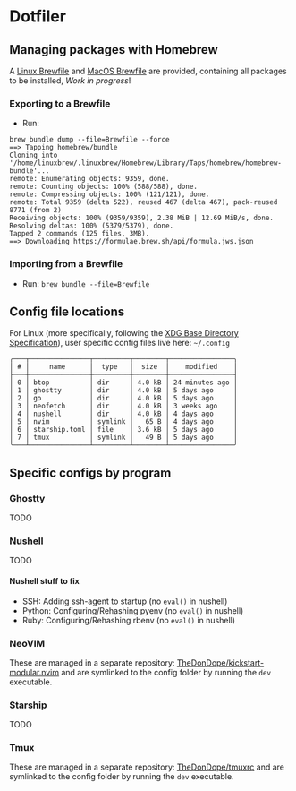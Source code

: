 # Dotfiler

## Managing packages with Homebrew

A [Linux Brewfile](./xdg-home/Brewfile) and [MacOS Brewfile](./macos-home/Brewfile) are provided, containing all packages to be installed, *Work in progress*!

### Exporting to a Brewfile

- Run:

```shell
brew bundle dump --file=Brewfile --force
==> Tapping homebrew/bundle
Cloning into '/home/linuxbrew/.linuxbrew/Homebrew/Library/Taps/homebrew/homebrew-bundle'...
remote: Enumerating objects: 9359, done.
remote: Counting objects: 100% (588/588), done.
remote: Compressing objects: 100% (121/121), done.
remote: Total 9359 (delta 522), reused 467 (delta 467), pack-reused 8771 (from 2)
Receiving objects: 100% (9359/9359), 2.38 MiB | 12.69 MiB/s, done.
Resolving deltas: 100% (5379/5379), done.
Tapped 2 commands (125 files, 3MB).
==> Downloading https://formulae.brew.sh/api/formula.jws.json
```

### Importing from a Brewfile

- Run: `brew bundle --file=Brewfile`

## Config file locations

For Linux (more specifically, following the [XDG Base Directory Specification](https://specifications.freedesktop.org/basedir-spec/latest/)), user specific config files live here: `~/.config`

```shell
╭───┬───────────────┬─────────┬────────┬────────────────╮
│ # │     name      │  type   │  size  │    modified    │
├───┼───────────────┼─────────┼────────┼────────────────┤
│ 0 │ btop          │ dir     │ 4.0 kB │ 24 minutes ago │
│ 1 │ ghostty       │ dir     │ 4.0 kB │ 5 days ago     │
│ 2 │ go            │ dir     │ 4.0 kB │ 5 days ago     │
│ 3 │ neofetch      │ dir     │ 4.0 kB │ 3 weeks ago    │
│ 4 │ nushell       │ dir     │ 4.0 kB │ 4 days ago     │
│ 5 │ nvim          │ symlink │   65 B │ 4 days ago     │
│ 6 │ starship.toml │ file    │ 3.6 kB │ 5 days ago     │
│ 7 │ tmux          │ symlink │   49 B │ 5 days ago     │
╰───┴───────────────┴─────────┴────────┴────────────────╯

```
## Specific configs by program

### Ghostty

TODO

### Nushell

TODO

#### Nushell stuff to fix

- SSH: Adding ssh-agent to startup (no `eval()` in nushell)
- Python: Configuring/Rehashing pyenv (no `eval()` in nushell)
- Ruby: Configuring/Rehashing rbenv (no `eval()` in nushell)

### NeoVIM

These are managed in a separate repository: [TheDonDope/kickstart-modular.nvim](https://github.com/TheDonDope/kickstart-modular.nvim) and are symlinked to the config folder by running the `dev` executable.

### Starship

TODO

### Tmux

These are managed in a separate repository: [TheDonDope/tmuxrc](https://github.com/TheDonDope/tmuxrc) and are symlinked to the config folder by running the `dev` executable.


